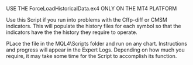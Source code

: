 USE THE ForceLoadHistoricalData.ex4 ONLY ON THE MT4 PLATFORM

Use this Script if you run into problems with the Cffp-diff or CMSM indicators.
This will populate the history files for each symbol so that the indicators have the the history they require to operate.

PLace the  file in the MQL4\Scripts folder and run on any chart.  Instructions and progress will appear in the Expert Logs.
Depending on how much you require, it may take some time for the Script to accomplish its function.



